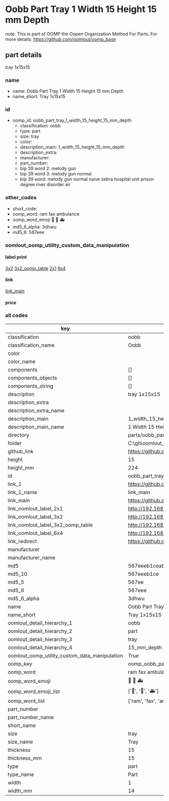 # Oobb Part Tray 1 Width 15 Height 15 mm Depth  

note: This is part of OOMP the Oopen Organization Method For Parts. For more details: https://github.com/oomlout/oomp_base

##  part details
  



tray 1x15x15



### name
* name: Oobb Part Tray 1 Width 15 Height 15 mm Depth
* name_short: Tray 1x15x15 
### id
* oomp_id: oobb_part_tray_1_width_15_height_15_mm_depth
  * classification: oobb
  * type: part
  * size: tray
  * color: 
  * description_main: 1_width_15_height_15_mm_depth
  * description_extra: 
  * manufacturer: 
  * part_number: 
  * bip 39 word 2: melody gun
  * bip 39 word 3: melody gun normal
  * bip 39 word: melody gun normal naive zebra hospital unit prison degree river disorder air

### other_codes
* short_code: 
* oomp_word: ram fax ambulance
* oomp_word_emoji :ram: :fax: :ambulance:
* md5_6_alpha: 3dhwu
* md5_6: 567eee






### oomlout_oomp_utility_custom_data_manipulation
#### label print
[3x2](http://192.168.1.245:1112/?label=oomp%203dhwu)
[3x2_oomp_table](http://192.168.1.108:1112/?label=oomp%203dhwu)
[2x1](http://192.168.1.242:1112/?label=oomp%203dhwu)
[6x4](http://192.168.1.55:1112/?label=oomp%203dhwu)    

#### link

[link_main](https://github.com/oomlout/oomlout_oobb_version_4_generated_parts/tree/main/navigation_oomp/oobb/part/tray/1_width_15_height_15_mm_depth/part)                              

#### price







### all codes 
| key | value |  
| --- | --- |  
| classification | oobb |  
| classification_name | Oobb |  
| color |  |  
| color_name |  |  
| components | [] |  
| components_objects | [] |  
| components_string | [] |  
| description | tray 1x15x15 |  
| description_extra |  |  
| description_extra_name |  |  
| description_main | 1_width_15_height_15_mm_depth |  
| description_main_name | 1 Width 15 Height 15 mm Depth |  
| directory | parts/oobb_part_tray_1_width_15_height_15_mm_depth |  
| folder | C:\gh\oomlout_oobb_version_4_generated_parts\parts\oobb_part_tray_1_width_15_height_15_mm_depth |  
| github_link | https://github.com/oomlout/oomlout_oomp_part_src/tree/main/parts/oobb_part_tray_1_width_15_height_15_mm_depth |  
| height | 15 |  
| height_mm | 224 |  
| id | oobb_part_tray_1_width_15_height_15_mm_depth |  
| link_1 | https://github.com/oomlout/oomlout_oobb_version_4_generated_parts/tree/main/navigation_oomp/oobb/part/tray/1_width_15_height_15_mm_depth/part |  
| link_1_name | link_main |  
| link_main | https://github.com/oomlout/oomlout_oobb_version_4_generated_parts/tree/main/navigation_oomp/oobb/part/tray/1_width_15_height_15_mm_depth/part |  
| link_oomlout_label_2x1 | http://192.168.1.242:1112/?label=oomp%203dhwu |  
| link_oomlout_label_3x2 | http://192.168.1.245:1112/?label=oomp%203dhwu |  
| link_oomlout_label_3x2_oomp_table | http://192.168.1.108:1112/?label=oomp%203dhwu |  
| link_oomlout_label_6x4 | http://192.168.1.55:1112/?label=oomp%203dhwu |  
| link_redirect | https://github.com/oomlout/oomlout_oobb_version_4_generated_parts/tree/main/parts/oobb_tray_01_15_15 |  
| manufacturer |  |  
| manufacturer_name |  |  
| md5 | 567eeeb1ceab1db5b7ffc92b2c59fc54 |  
| md5_10 | 567eeeb1ce |  
| md5_5 | 567ee |  
| md5_6 | 567eee |  
| md5_6_alpha | 3dhwu |  
| name | Oobb Part Tray 1 Width 15 Height 15 mm Depth |  
| name_short | Tray 1x15x15  |  
| oomlout_detail_hierarchy_1 | oobb |  
| oomlout_detail_hierarchy_2 | part |  
| oomlout_detail_hierarchy_3 | tray |  
| oomlout_detail_hierarchy_4 | 15_mm_depth |  
| oomlout_oomp_utility_custom_data_manipulation | True |  
| oomp_key | oomp_oobb_part_tray_1_width_15_height_15_mm_depth |  
| oomp_word | ram fax ambulance |  
| oomp_word_emoji | :ram: :fax: :ambulance: |  
| oomp_word_emoji_list | [':ram:', ':fax:', ':ambulance:'] |  
| oomp_word_list | ['ram', 'fax', 'ambulance'] |  
| part_number |  |  
| part_number_name |  |  
| short_name |  |  
| size | tray |  
| size_name | Tray |  
| thickness | 15 |  
| thickness_mm | 15 |  
| type | part |  
| type_name | Part |  
| width | 1 |  
| width_mm | 14 |  
